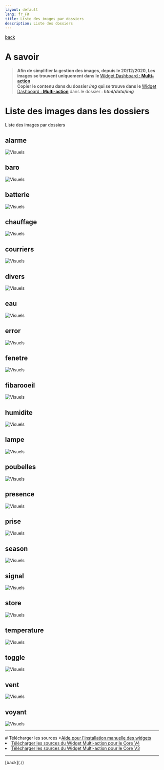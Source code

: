 ```yaml
---
layout: default
lang: fr_FR
title: Liste des images par dossiers
description: Liste des dossiers
---
```


[back](./)

# A savoir

<blockquote>
<b>Afin de simplifier la gestion des images, depuis le 20/12/2020, Les images se trouvent uniquement dans le </b><a href="WIDGET_d_Multi_action_Defaut">Widget Dashboard : <b>Multi-action</b></a>
<br>
<b>Copier le contenu dans du dossier <i>img</i> qui se trouve dans le </b><a href="WIDGET_d_Multi_action_Defaut">Widget Dashboard : <b>Multi-action</b></a> dans le dossier : <b><i>html/data/img</i></b>

</blockquote>

# Liste des images dans les dossiers

Liste des images par dossiers

## alarme

<img src="../{{site.img}}/visuel/alarme.png" alt="Visuels" />

## baro

<img src="../{{site.img}}/visuel/baro.png" alt="Visuels" />

## batterie

<img src="../{{site.img}}/visuel/batterie.png" alt="Visuels" />

## chauffage

<img src="../{{site.img}}/visuel/chauffage.png" alt="Visuels" />

## courriers

<img src="../{{site.img}}/visuel/courriers.png" alt="Visuels" />

## divers

<img src="../{{site.img}}/visuel/divers.png" alt="Visuels" />

## eau

<img src="../{{site.img}}/visuel/eau.png" alt="Visuels" />

## error

<img src="../{{site.img}}/visuel/error.png" alt="Visuels" />

## fenetre

<img src="../{{site.img}}/visuel/fenetre.png" alt="Visuels" />

## fibarooeil

<img src="../{{site.img}}/visuel/oeil.png" alt="Visuels" />

## humidite

<img src="../{{site.img}}/visuel/humidite.png" alt="Visuels" />

## lampe

<img src="../{{site.img}}/visuel/lampe.png" alt="Visuels" />

## poubelles

<img src="../{{site.img}}/visuel/poubelles.png" alt="Visuels" />

## presence

<img src="../{{site.img}}/visuel/presence.png" alt="Visuels" />

## prise

<img src="../{{site.img}}/visuel/prise.png" alt="Visuels" />

## season

<img src="../{{site.img}}/visuel/saison.png" alt="Visuels" />

## signal

<img src="../{{site.img}}/visuel/signal.png" alt="Visuels" />

## store

<img src="../{{site.img}}/visuel/store.png" alt="Visuels" />

## temperature

<img src="../{{site.img}}/visuel/temperature.png" alt="Visuels" />

## toggle

<img src="../{{site.img}}/visuel/toggle.png" alt="Visuels" />

## vent

<img src="../{{site.img}}/visuel/vent.png" alt="Visuels" />

## voyant

<img src="../{{site.img}}/visuel/voyant.png" alt="Visuels" />

<hr />
# Télécharger les sources
><a href="{{site.baseurl}}/{{site.help}}/{{page.lang}}/install_manu">Aide pour l'installation manuelle des widgets</a>
<br/>

<li><a href="https://github.com/JEALG/JEEDOM-Multi_action-Defaut--mobile/tree/masterv4">Télécharger les sources du Widget Multi-action pour le Core V4</a></li>
<li><a href="https://github.com/JEALG/JEEDOM-Multi_action-Defaut--mobile/tree/master">Télécharger les sources du Widget Multi-action pour le Core V3</a></li>

<hr />
[back](./)
